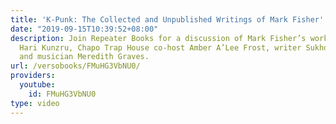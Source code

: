 ```yaml
---
title: 'K-Punk: The Collected and Unpublished Writings of Mark Fisher'
date: "2019-09-15T10:39:52+08:00"
description: Join Repeater Books for a discussion of Mark Fisher’s work with the novelist
  Hari Kunzru, Chapo Trap House co-host Amber A’Lee Frost, writer Sukhdev Sandhu,
  and musician Meredith Graves.
url: /versobooks/FMuHG3VbNU0/
providers:
  youtube:
    id: FMuHG3VbNU0
type: video
---
```

